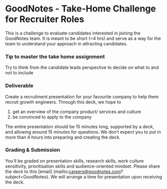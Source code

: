 GoodNotes - Take-Home Challenge for Recruiter Roles
===
This is a challenge to evaluate candidates interested in joining the GoodNotes team. It is meant to be short (<4 hrs) and serve as a way for the team to understand your approach in attracting candidates. 

### Tip to master the take home assignment

Try to think from the candidate leads perspective to decide on what to and not to include

### Deliverable
Create a recruitment presentation for your favourite company to help them recruit growth engineers.  Through this deck, we hope to

1) get an overview of the company product/ services and culture
2) be convinced to apply to the company 

The entire presentation should be 15 minutes long, supported by a deck, and allowing around 15 minutes for questions. We don’t expect you to put in more than 4 hours into preparing and creating the deck.

### Grading & Submission
You’ll be graded on presentation skills, research skills, work culture sensitivity, prioritisation skills and audience-oriented mindset.  Please share the deck to this [email] (mailto:careers@goodnotes.com?subject=GoodNotes).  We will arrange a time for presentation upon receiving the deck.  
